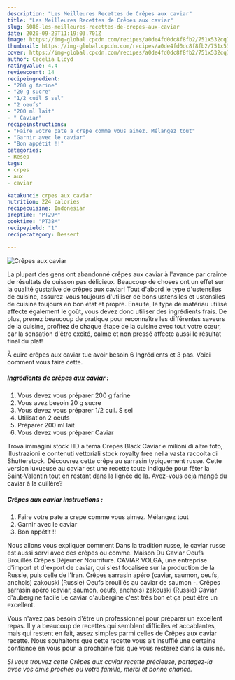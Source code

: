 ```yaml
---
description: "Les Meilleures Recettes de Crêpes aux caviar"
title: "Les Meilleures Recettes de Crêpes aux caviar"
slug: 5086-les-meilleures-recettes-de-crepes-aux-caviar
date: 2020-09-29T11:19:03.701Z
image: https://img-global.cpcdn.com/recipes/a0de4fd0dc8f8fb2/751x532cq70/crepes-aux-caviar-photo-principale-de-la-recette.jpg
thumbnail: https://img-global.cpcdn.com/recipes/a0de4fd0dc8f8fb2/751x532cq70/crepes-aux-caviar-photo-principale-de-la-recette.jpg
cover: https://img-global.cpcdn.com/recipes/a0de4fd0dc8f8fb2/751x532cq70/crepes-aux-caviar-photo-principale-de-la-recette.jpg
author: Cecelia Lloyd
ratingvalue: 4.4
reviewcount: 14
recipeingredient:
- "200 g farine"
- "20 g sucre"
- "1/2 cuil S sel"
- "2 oeufs"
- "200 ml lait"
- " Caviar"
recipeinstructions:
- "Faire votre pate a crepe comme vous aimez. Mélangez tout"
- "Garnir avec le caviar"
- "Bon appétit !!"
categories:
- Resep
tags:
- crpes
- aux
- caviar

katakunci: crpes aux caviar 
nutrition: 224 calories
recipecuisine: Indonesian
preptime: "PT29M"
cooktime: "PT38M"
recipeyield: "1"
recipecategory: Dessert

---
```



![Crêpes aux caviar](https://img-global.cpcdn.com/recipes/a0de4fd0dc8f8fb2/751x532cq70/crepes-aux-caviar-photo-principale-de-la-recette.jpg)

La plupart des gens ont abandonné crêpes aux caviar à l'avance par crainte de résultats de cuisson pas délicieux. Beaucoup de choses ont un effet sur la qualité gustative de crêpes aux caviar! Tout d'abord le type d'ustensiles de cuisine, assurez-vous toujours d'utiliser de bons ustensiles et ustensiles de cuisine toujours en bon état et propre. Ensuite, le type de matériau utilisé affecte également le goût, vous devez donc utiliser des ingrédients frais. De plus, prenez beaucoup de pratique pour reconnaître les différentes saveurs de la cuisine, profitez de chaque étape de la cuisine avec tout votre cœur, car la sensation d'être excité, calme et non pressé affecte aussi le résultat final du plat!

<!--inarticleads1-->

À cuire crêpes aux caviar tue avoir besoin 6 Ingrédients et 3 pas. Voici comment vous faire cette.

##### Ingrédients de crêpes aux caviar :

1. Vous devez vous préparer 200 g farine
1. Vous avez besoin 20 g sucre
1. Vous devez vous préparer 1/2 cuil. S sel
1. Utilisation 2 oeufs
1. Préparer 200 ml lait
1. Vous devez vous préparer  Caviar


Trova immagini stock HD a tema Crepes Black Caviar e milioni di altre foto, illustrazioni e contenuti vettoriali stock royalty free nella vasta raccolta di Shutterstock. Découvrez cette crêpe au sarrasin typiquement russe. Cette version luxueuse au caviar est une recette toute indiquée pour fêter la Saint-Valentin tout en restant dans la lignée de la. Avez-vous déjà mangé du caviar à la cuillère? 

<!--inarticleads2-->

##### Crêpes aux caviar instructions :

1. Faire votre pate a crepe comme vous aimez. Mélangez tout
1. Garnir avec le caviar
1. Bon appétit !!


Nous allons vous expliquer comment Dans la tradition russe, le caviar russe est aussi servi avec des crêpes ou comme. Maison Du Caviar Oeufs Brouillés Crêpes Déjeuner Nourriture. CAVIAR VOLGA, une entreprise d&#39;import et d&#39;export de caviar, qui s&#39;est focalisée sur la production de la Russie, puis celle de l&#39;Iran. Crêpes sarrasin apéro (caviar, saumon, oeufs, anchois) zakouski (Russie) Oeufs brouillés au caviar de saumon -. Crêpes sarrasin apéro (caviar, saumon, oeufs, anchois) zakouski (Russie) Caviar d&#39;aubergine facile Le caviar d&#39;aubergine c&#39;est très bon et ça peut être un excellent. 

<!--inarticleads1-->

<p>
Vous n'avez pas besoin d'être un professionnel pour préparer un excellent repas. Il y a beaucoup de recettes qui semblent difficiles et accablantes, mais qui restent en fait, assez simples parmi celles de Crêpes aux caviar recette. Nous souhaitons que cette recette vous ait insufflé une certaine confiance en vous pour la prochaine fois que vous resterez dans la cuisine.
</p>

<p>
<i>Si vous trouvez cette Crêpes aux caviar recette précieuse, partagez-la avec vos amis proches ou votre famille, merci et bonne chance.</i>
</p>
